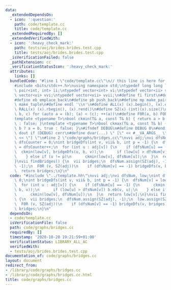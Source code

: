 ```yaml
---
data:
  _extendedDependsOn:
  - icon: ':question:'
    path: code/template.cc
    title: code/template.cc
  _extendedRequiredBy: []
  _extendedVerifiedWith:
  - icon: ':heavy_check_mark:'
    path: tests/aoj/brides.brides.test.cpp
    title: tests/aoj/brides.brides.test.cpp
  _isVerificationFailed: false
  _pathExtension: cc
  _verificationStatusIcon: ':heavy_check_mark:'
  attributes:
    links: []
  bundledCode: "#line 1 \"code/template.cc\"\n// this line is here for a reason\n\
    #include <bits/stdc++.h>\nusing namespace std;\ntypedef long long ll;\ntypedef\
    \ pair<int, int> ii;\ntypedef vector<int> vi;\ntypedef vector<ii> vii;\ntypedef\
    \ vector<vi> vvi;\ntypedef vector<vii> vvii;\n#define fi first\n#define se second\n\
    #define eb emplace_back\n#define pb push_back\n#define mp make_pair\n#define mt\
    \ make_tuple\n#define endl '\\n'\n#define ALL(x) (x).begin(), (x).end()\n#define\
    \ RALL(x) (x).rbegin(), (x).rend()\n#define SZ(x) (int)(x).size()\n#define FOR(a,\
    \ b, c) for (auto a = (b); (a) < (c); ++(a))\n#define F0R(a, b) FOR (a, 0, (b))\n\
    template <typename T>\nbool ckmin(T& a, const T& b) { return a > b ? a = b, true\
    \ : false; }\ntemplate <typename T>\nbool ckmax(T& a, const T& b) { return a <\
    \ b ? a = b, true : false; }\n#ifndef DEBUG\n#define DEBUG 0\n#endif\n#define\
    \ dout if (DEBUG) cerr\n#define dvar(...) \" [\" << #__VA_ARGS__ \": \" << (__VA_ARGS__)\
    \ << \"] \"\n#line 2 \"code/graphs/bridges.cc\"\nvvi adj;\nvi dfsNum, low;\nint\
    \ dfsCounter = 0;\nint bridgeDfs(int v, vii& b, int p = -1) {\n  dfsNum[v] = low[v]\
    \ = dfsCounter++;\n  for (int u : adj[v]) {\n    if (dfsNum[u] == -1) {\n    \
    \  ckmin(low[v], bridgeDfs(u, b, v));\n      if (low[u] > dfsNum[v]) b.eb(v, u);\n\
    \    } else if (u != p)\n      ckmin(low[v], dfsNum[u]);\n  }\n  return low[v];\n\
    }\nvii findBridges() {\n  vii bridges;\n  dfsNum.assign(SZ(adj), -1);\n  low.assign(SZ(adj),\
    \ -1);\n  F0R (v, SZ(adj))\n    if (dfsNum[v] == -1) bridgeDfs(v, bridges);\n\
    \  return bridges;\n}\n"
  code: "#include \"../template.hh\"\nvvi adj;\nvi dfsNum, low;\nint dfsCounter =\
    \ 0;\nint bridgeDfs(int v, vii& b, int p = -1) {\n  dfsNum[v] = low[v] = dfsCounter++;\n\
    \  for (int u : adj[v]) {\n    if (dfsNum[u] == -1) {\n      ckmin(low[v], bridgeDfs(u,\
    \ b, v));\n      if (low[u] > dfsNum[v]) b.eb(v, u);\n    } else if (u != p)\n\
    \      ckmin(low[v], dfsNum[u]);\n  }\n  return low[v];\n}\nvii findBridges()\
    \ {\n  vii bridges;\n  dfsNum.assign(SZ(adj), -1);\n  low.assign(SZ(adj), -1);\n\
    \  F0R (v, SZ(adj))\n    if (dfsNum[v] == -1) bridgeDfs(v, bridges);\n  return\
    \ bridges;\n}\n"
  dependsOn:
  - code/template.cc
  isVerificationFile: false
  path: code/graphs/bridges.cc
  requiredBy: []
  timestamp: '2020-10-28 19:21:59+01:00'
  verificationStatus: LIBRARY_ALL_AC
  verifiedWith:
  - tests/aoj/brides.brides.test.cpp
documentation_of: code/graphs/bridges.cc
layout: document
redirect_from:
- /library/code/graphs/bridges.cc
- /library/code/graphs/bridges.cc.html
title: code/graphs/bridges.cc
---
```

